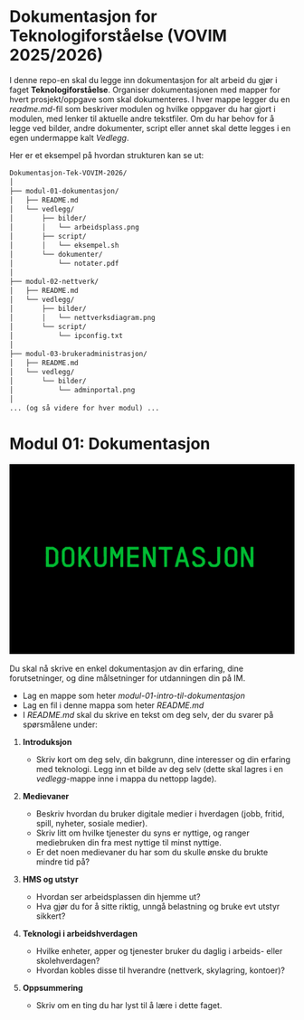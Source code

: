 # Dokumentasjon for Teknologiforståelse (VOVIM 2025/2026)

I denne repo-en skal du legge inn dokumentasjon for alt arbeid du gjør i faget **Teknologiforståelse**. Organiser dokumentasjonen med mapper for hvert prosjekt/oppgave som skal dokumenteres. I hver mappe legger du en _readme.md_-fil som beskriver modulen og hvilke oppgaver du har gjort i modulen, med lenker til aktuelle andre tekstfiler. Om du har behov for å legge ved bilder, andre dokumenter, script eller annet skal dette legges i en egen undermappe kalt _Vedlegg_.

Her er et eksempel på hvordan strukturen kan se ut:

```plaintext
Dokumentasjon-Tek-VOVIM-2026/
│
├── modul-01-dokumentasjon/
│   ├── README.md
│   └── vedlegg/
│       ├── bilder/
│       │   └── arbeidsplass.png
│       ├── script/
│       │   └── eksempel.sh
│       └── dokumenter/
│           └── notater.pdf
│
├── modul-02-nettverk/
│   ├── README.md
│   └── vedlegg/
│       ├── bilder/
│       │   └── nettverksdiagram.png
│       └── script/
│           └── ipconfig.txt
│
├── modul-03-brukeradministrasjon/
│   ├── README.md
│   └── vedlegg/
│       └── bilder/
│           └── adminportal.png
│
... (og så videre for hver modul) ...
```

# Modul 01: Dokumentasjon

![Dokumentasjon](dokumentasjon.png)

Du skal nå skrive en enkel dokumentasjon av din erfaring, dine forutsetninger, og dine målsetninger for utdanningen din på IM.

- Lag en mappe som heter _modul-01-intro-til-dokumentasjon_
- Lag en fil i denne mappa som heter _README.md_
- I _README.md_ skal du skrive en tekst om deg selv, der du svarer på spørsmålene under:


1. **Introduksjon**

   * Skriv kort om deg selv, din bakgrunn, dine interesser og din erfaring med teknologi. Legg inn et bilde av deg selv (dette skal lagres i en _vedlegg_-mappe inne i mappa du nettopp lagde).

2. **Medievaner** 

   * Beskriv hvordan du bruker digitale medier i hverdagen (jobb, fritid, spill, nyheter, sosiale medier).
   * Skriv litt om hvilke tjenester du syns er nyttige, og ranger mediebruken din fra mest nyttige til minst nyttige.
   * Er det noen medievaner du har som du skulle ønske du brukte mindre tid på?

3. **HMS og utstyr**

   * Hvordan ser arbeidsplassen din hjemme ut?
   * Hva gjør du for å sitte riktig, unngå belastning og bruke evt utstyr sikkert?

4. **Teknologi i arbeidshverdagen**

   * Hvilke enheter, apper og tjenester bruker du daglig i arbeids- eller skolehverdagen?
   * Hvordan kobles disse til hverandre (nettverk, skylagring, kontoer)?

5. **Oppsummering**

   * Skriv om en ting du har lyst til å lære i dette faget.

